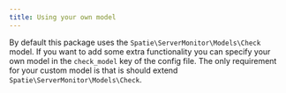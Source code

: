 ```yaml
---
title: Using your own model
---
```


By default this package uses the `Spatie\ServerMonitor\Models\Check` model. If you want to add some extra functionality you can specify your own model in the `check_model` key of the config file. The only requirement for your custom model is that is should extend `Spatie\ServerMonitor\Models\Check`.
